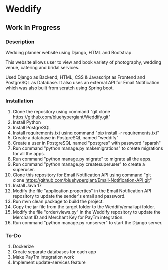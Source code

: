 # Weddify

## Work In Progress ##

### Description ###

Wedding planner website using Django, HTML and Bootstrap.

This website allows user to view and book variety of photography, wedding venue, catering and bridal services. 

Used Django as Backend; HTML, CSS & Javascript as Frontend and PostgreSQL as Database. It also uses an external API for Email Notification which was also built from scratch using Spring boot.

### Installation ###
1. Clone the repository using command "git clone https://github.com/bluehypergiant/Weddify.git"
2. Install Python
3. Install PostgreSQL
4. Install requirements.txt using command "pip install -r requirements.txt"
5. Create a database in PostgreSQL named "weddify"
6. Create a user in PostgreSQL named "postgres" with password "sparsh"
7. Run command "python manage.py makemigrations" to create migrations for all the apps.
8. Run command "python manage.py migrate" to migrate all the apps.
9. Run command "python manage.py createsuperuser" to create a superuser.
10. Clone this repository for Email Notification API using command "git clone https://github.com/bluehypergiant/Email-Notification-API.git"
11. Install Java 17
12. Modify the file "application.properties" in the Email Notification API repository to update the sender's email and password.
13. Run mvn clean package to build the project.
14. Copy the jar file from the target folder to the Weddify/emailapi folder.
15. Modify the file "order/views.py" in the Weddify repository to update the Merchant ID and Merchant Key for PayTm integration.
16. Run command "python manage.py runserver" to start the Django server.

### To-Do ###
1. Dockerize
2. Create separate databases for each app
3. Make PayTm integration work
4. Implement update-services feature
